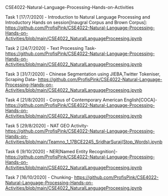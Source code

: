 CSE4022-Natural-Language-Processing-Hands-on-Activities

Task 1 [17/7/2020] - Introduction to Natural Language Processing and Introductory Hands on session[Inaugral Corpus and Brown Corpus]: https://github.com/ProfisPink/CSE4022-Natural-Language-Processing-Hands-on-Activities/blob/main/CSE4022_NaturalLanguageProceesing.ipynb

Task 2 [24/7/2020] - Text Processing Task- https://github.com/ProfisPink/CSE4022-Natural-Language-Processing-Hands-on-Activities/blob/main/CSE4022_NaturalLanguageProceesing.ipynb

Task 3 [31/7/2020] - Chinese Segmentation using JIEBA,Twitter Tokeniser, Scraping Data- https://github.com/ProfisPink/CSE4022-Natural-Language-Processing-Hands-on-Activities/blob/main/CSE4022_NaturalLanguageProceesing.ipynb

Task 4 [21/8/2020] - Corpus of Contemporary American English[COCA]- https://github.com/ProfisPink/CSE4022-Natural-Language-Processing-Hands-on-Activities/blob/main/CSE4022_NaturalLanguageProceesing.ipynb

Task 5 [29/8/2020] - NAT GEO Activity- https://github.com/ProfisPink/CSE4022-Natural-Language-Processing-Hands-on-Activities/blob/main/Teamno_1_17BCE2245_SridharSuraj(Stop_Words).ipynb

Task 6 [9/10/2020] - NER[Named Entity Recognition]- https://github.com/ProfisPink/CSE4022-Natural-Language-Processing-Hands-on-Activities/blob/main/CSE4022_NaturalLanguageProceesing.ipynb

Task 7 [16/10/2020] - Chunking- https://github.com/ProfisPink/CSE4022-Natural-Language-Processing-Hands-on-Activities/blob/main/CSE4022_NaturalLanguageProceesing.ipynb
